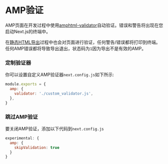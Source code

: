 # AMP验证

AMP页面在开发过程中使用[amphtml-validator](https://www.npmjs.com/package/amphtml-validator)自动验证。错误和警告将出现在您启动Next.js的终端中。

在[静态HTML导出](/docs/advanced-features/static-html-export)过程中也会对页面进行验证，任何警告/错误都将打印到终端。任何AMP错误都将导致导出退出，状态码为`1`因为导出不是有效的AMP。

### 定制验证器

你可以设置自定义AMP验证器`next.config.js`如下所示:

```jsx
module.exports = {
  amp: {
    validator: './custom_validator.js',
  },
}

```

### 跳过AMP验证

要关闭AMP验证，添加以下代码到`next.config.js`

```jsx
experimental: {
  amp: {
    skipValidation: true
  }
}

```
